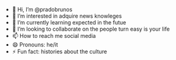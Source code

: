- 👋 Hi, I’m @pradobrunos
- 👀 I’m interested in adquire news knowleges
- 🌱 I’m currently learning expected in the futue
- 💞️ I’m looking to collaborate on the people turn easy is your life
- 📫 How to reach me social media
- 😄 Pronouns: he/it
- ⚡ Fun fact: histories about the culture

<!---
pradobrunos/pradobrunos is a ✨ special ✨ repository because its `README.md` (this file) appears on your GitHub profile.
You can click the Preview link to take a look at your changes.
--->
